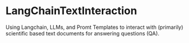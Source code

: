 # LangChainTextInteraction
Using Langchain, LLMs, and Promt Templates to interact with (primarily) scientific based text documents for answering questions (QA). 
